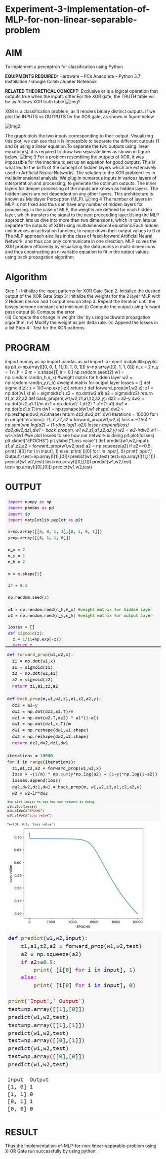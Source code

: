 # Experiment-3-Implementation-of-MLP-for-non-linear-separable-problem
# AIM

To implement a perceptron for classification using Python

**EQUIPMENTS REQUIRED:**
Hardware – PCs
Anaconda – Python 3.7 Installation / Google Colab /Jupiter Notebook

**RELATED THEORETICAL CONCEPT:**
Exclusive or is a logical operation that outputs true when the inputs differ.For the XOR gate, the TRUTH table will be as follows
XOR truth table
![Img1](https://user-images.githubusercontent.com/112920679/195774720-35c2ed9d-d484-4485-b608-d809931a28f5.gif)

XOR is a classification problem, as it renders binary distinct outputs. If we plot the INPUTS vs OUTPUTS for the XOR gate, as shown in figure below

![Img2](https://user-images.githubusercontent.com/112920679/195774898-b0c5886b-3d58-4377-b52f-73148a3fe54d.gif)

The graph plots the two inputs corresponding to their output. Visualizing this plot, we can see that it is impossible to separate the different outputs (1 and 0) using a linear equation.To separate the two outputs using linear equation(s), it is required to draw two separate lines as shown in figure below:
![Img 3](https://user-images.githubusercontent.com/112920679/195775012-74683270-561b-4a3a-ac62-cf5ddfcf49ca.gif)
For a problem resembling the outputs of XOR, it was impossible for the machine to set up an equation for good outputs. This is what led to the birth of the concept of hidden layers which are extensively used in Artificial Neural Networks. The solution to the XOR problem lies in multidimensional analysis. We plug in numerous inputs in various layers of interpretation and processing, to generate the optimum outputs.
The inner layers for deeper processing of the inputs are known as hidden layers. The hidden layers are not dependent on any other layers. This architecture is known as Multilayer Perceptron (MLP).
![Img 4](https://user-images.githubusercontent.com/112920679/195775183-1f64fe3d-a60e-4998-b4f5-abce9534689d.gif)
The number of layers in MLP is not fixed and thus can have any number of hidden layers for processing. In the case of MLP, the weights are defined for each hidden layer, which transfers the signal to the next proceeding layer.Using the MLP approach lets us dive into more than two dimensions, which in turn lets us separate the outputs of XOR using multidimensional equations.Each hidden unit invokes an activation function, to range down their output values to 0 or The MLP approach also lies in the class of feed-forward Artificial Neural Network, and thus can only communicate in one direction. MLP solves the XOR problem efficiently by visualizing the data points in multi-dimensions and thus constructing an n-variable equation to fit in the output values using back propagation algorithm

# Algorithm 

Step 1 : Initialize the input patterns for XOR Gate
Step 2: Initialize the desired output of the XOR Gate
Step 3: Initialize the weights for the 2 layer MLP with 2 Hidden neuron 
              and 1 output neuron
Step 3: Repeat the  iteration  until the losses become constant and 
              minimum
              (i)  Compute the output using forward pass output
              (ii) Compute the error  
		          (iii) Compute the change in weight ‘dw’ by using backward 
                     propagation algorithm.
             (iv) Modify the weight as per delta rule.
             (v)   Append the losses in a list
Step 4 : Test for the XOR patterns.

# PROGRAM 
import numpy as np
import pandas as pd
import io
import matplotlib.pyplot as plt
x=np.array([[0, 0, 1, 1],[0, 1, 0, 1]])
y=np.array([[0, 1, 1, 0]])
n_x = 2
n_y = 1
n_h = 2
m = x.shape[1]
lr = 0.1
np.random.seed(2)
w1 = np.random.rand(n_h,n_x) #weight matrix for hidden layer
w2 = np.random.rand(n_y,n_h) #weight matrix for output layer
losses = []
def sigmoid(z):
z = 1/(1+np.exp(-z))
return z
def forward_prop(w1,w2,x):
z1 = np.dot(w1,x)
a1 = sigmoid(z1)
z2 = np.dot(w2,a1)
a2 = sigmoid(z2)
return z1,a1,z2,a2
def back_prop(m,w1,w2,z1,a1,z2,a2,y):
dz2 = a2-y
dw2 = np.dot(dz2,a1.T)/m
dz1 = np.dot(w2.T,dz2) * a1*(1-a1)
dw1 = np.dot(dz1,x.T)/m
dw1 = np.reshape(dw1,w1.shape)
dw2 = np.reshape(dw2,w2.shape)
return dz2,dw2,dz1,dw1
iterations = 10000
for i in range(iterations):
z1,a1,z2,a2 = forward_prop(w1,w2,x)
loss = -(1/m) * np.sum(y*np.log(a2) + (1-y)*np.log(1-a2))
losses.append(loss)
da2,dw2,dz1,dw1 = back_prop(m, w1,w2,z1,a1,z2,a2,y)
w2 = w2-lr*dw2
w1 = w1-lr*dw1
#we plot losses to see how our network is doing
plt.plot(losses)
plt.xlabel("EPOCHS")
plt.ylabel("Loss value")
def predict(w1,w2,input):
z1,a1,z2,a2 = forward_prop(w1,w2,test)
a2 = np.squeeze(a2)
if a2>=0.5:
print( [i[0] for i in input], 1)
else:
print( [i[0] for i in input], 0)
print('Input',' Output')
test=np.array([[1],[0]])
predict(w1,w2,test)
test=np.array([[1],[1]])
predict(w1,w2,test)
test=np.array([[0],[1]])
predict(w1,w2,test)
test=np.array([[0],[0]])
predict(w1,w2,test)

# OUTPUT 
![EXPERIMENT-3-IMPLEMENTATION-OF-MLP-FOR-NON-LINEAR-SEPARABLE-PROBLEM](ex3(1).png)
![EXPERIMENT-3-IMPLEMENTATION-OF-MLP-FOR-NON-LINEAR-SEPARABLE-PROBLEM](ex3(2).png)
![EXPERIMENT-3-IMPLEMENTATION-OF-MLP-FOR-NON-LINEAR-SEPARABLE-PROBLEM](ex3(3).png)
![EXPERIMENT-3-IMPLEMENTATION-OF-MLP-FOR-NON-LINEAR-SEPARABLE-PROBLEM](ex3(4).png)

# RESULT
Thus the Implementation-of-MLP-for-non-linear-separable-problem using X-OR Gate run successfully
by using python.
